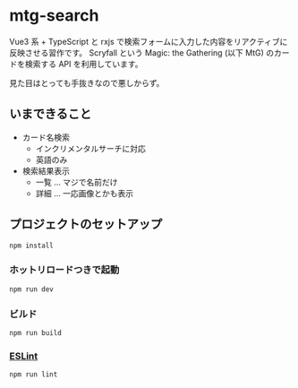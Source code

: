# mtg-search

Vue3 系 + TypeScript と rxjs で検索フォームに入力した内容をリアクティブに反映させる習作です。
Scryfall という Magic: the Gathering (以下 MtG) のカードを検索する API を利用しています。

見た目はとっても手抜きなので悪しからず。

## いまできること
- カード名検索
  - インクリメンタルサーチに対応
  - 英語のみ
- 検索結果表示
  - 一覧 … マジで名前だけ
  - 詳細 … 一応画像とかも表示

## プロジェクトのセットアップ

```sh
npm install
```

### ホットリロードつきで起動

```sh
npm run dev
```

### ビルド

```sh
npm run build
```

### [ESLint](https://eslint.org/)

```sh
npm run lint
```
